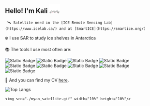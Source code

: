 ## Hello! I'm Kali <img src="./cat.gif" width="7%" height="7%"/>

     
     🛰️ Satellite nerd in the [ICE Remote Sensing Lab](https://www.icelab.ca/) and at [SmartICE](https://smartice.org/)
   
   ❄️ I use SAR to study ice shelves in Antarctica
  
📚 The tools I use most often are:
  
  ![Static Badge](https://img.shields.io/badge/Python-F0F0F0?style=for-the-badge&logo=python&logoColor=ffde57)
  ![Static Badge](https://img.shields.io/badge/qgis-F0F0F0?style=for-the-badge&logo=qgis&logoColor=3BAF29)
![Static Badge](https://img.shields.io/badge/arcgis-F0F0F0?style=for-the-badge&logo=arcgis&logoColor=%232C7AC3)
![Static Badge](https://img.shields.io/badge/pandas-F0F0F0?style=for-the-badge&logo=pandas&logoColor=150458)
![Static Badge](https://img.shields.io/badge/geopandas-F0F0F0?style=for-the-badge&logo=geopandas&logoColor=139C5A)
![Static Badge](https://img.shields.io/badge/google%20earth%20engine-F0F0F0?style=for-the-badge&logo=google%20earth%20engine&logoColor=%234285F4)
![Static Badge](https://img.shields.io/badge/javascript-F0F0F0?style=for-the-badge&logo=javascript&logoColor=%23F7DF1E)
![Static Badge](https://img.shields.io/badge/bash-F0F0F0?style=for-the-badge&logo=gnu%20bash&logoColor=293137)
![Static Badge](https://img.shields.io/badge/anaconda-F0F0F0?style=for-the-badge&logo=anaconda&logoColor=3BAF29)

  📄 And you can find my CV [here](KaliMcDougall_CV.pdf).
  
  ![Top Langs](https://github-readme-stats.vercel.app/api/top-langs/?username=kalimcdougall&layout=compact)  
  
    
    <img src="./nyan_satellite.gif" width="10%" height="10%"/>


